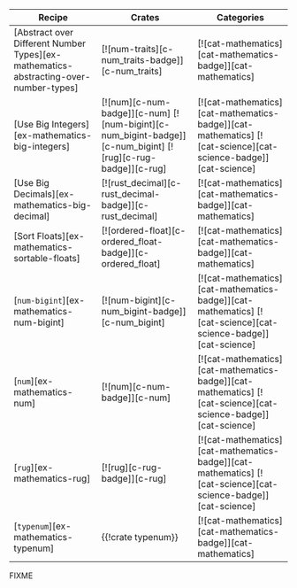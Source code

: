 | Recipe | Crates | Categories |
|--------|--------|------------|
| [Abstract over Different Number Types][ex-mathematics-abstracting-over-number-types] | [![num-traits][c-num_traits-badge]][c-num_traits] | [![cat-mathematics][cat-mathematics-badge]][cat-mathematics] |
| [Use Big Integers][ex-mathematics-big-integers] | [![num][c-num-badge]][c-num] [![num-bigint][c-num_bigint-badge]][c-num_bigint] [![rug][c-rug-badge]][c-rug] | [![cat-mathematics][cat-mathematics-badge]][cat-mathematics] [![cat-science][cat-science-badge]][cat-science] |
| [Use Big Decimals][ex-mathematics-big-decimal] | [![rust_decimal][c-rust_decimal-badge]][c-rust_decimal] | [![cat-mathematics][cat-mathematics-badge]][cat-mathematics] |
| [Sort Floats][ex-mathematics-sortable-floats] | [![ordered-float][c-ordered_float-badge]][c-ordered_float] | [![cat-mathematics][cat-mathematics-badge]][cat-mathematics] |
| [`num-bigint`][ex-mathematics-num-bigint] | [![num-bigint][c-num_bigint-badge]][c-num_bigint] | [![cat-mathematics][cat-mathematics-badge]][cat-mathematics] [![cat-science][cat-science-badge]][cat-science] |
| [`num`][ex-mathematics-num] | [![num][c-num-badge]][c-num] | [![cat-mathematics][cat-mathematics-badge]][cat-mathematics] [![cat-science][cat-science-badge]][cat-science] |
| [`rug`][ex-mathematics-rug] | [![rug][c-rug-badge]][c-rug] | [![cat-mathematics][cat-mathematics-badge]][cat-mathematics] [![cat-science][cat-science-badge]][cat-science] |
| [`typenum`][ex-mathematics-typenum] | {{!crate typenum}} | [![cat-mathematics][cat-mathematics-badge]][cat-mathematics] |

<div class="hidden">
FIXME
</div>
